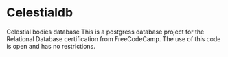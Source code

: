 # Celestialdb
Celestial bodies database 
This is a postgress database project for the Relational Database certification from FreeCodeCamp. The use of this code is open and has no restrictions. 
